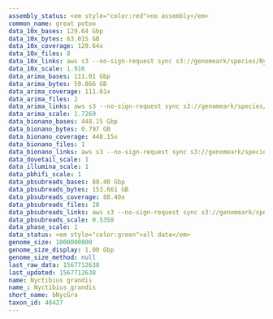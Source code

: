 ```yaml
---
assembly_status: <em style="color:red">no assembly</em>
common_name: great potoo
data_10x_bases: 129.64 Gbp
data_10x_bytes: 63.015 GB
data_10x_coverage: 129.64x
data_10x_files: 8
data_10x_links: aws s3 --no-sign-request sync s3://genomeark/species/Nyctibius_grandis/bNycGra1/genomic_data/10x/ .<br>
data_10x_scale: 1.916
data_arima_bases: 111.01 Gbp
data_arima_bytes: 59.866 GB
data_arima_coverage: 111.01x
data_arima_files: 2
data_arima_links: aws s3 --no-sign-request sync s3://genomeark/species/Nyctibius_grandis/bNycGra1/genomic_data/arima/ .<br>
data_arima_scale: 1.7269
data_bionano_bases: 448.15 Gbp
data_bionano_bytes: 0.797 GB
data_bionano_coverage: 448.15x
data_bionano_files: 1
data_bionano_links: aws s3 --no-sign-request sync s3://genomeark/species/Nyctibius_grandis/bNycGra1/genomic_data/bionano/ .<br>
data_dovetail_scale: 1
data_illumina_scale: 1
data_pbhifi_scale: 1
data_pbsubreads_bases: 88.40 Gbp
data_pbsubreads_bytes: 153.661 GB
data_pbsubreads_coverage: 88.40x
data_pbsubreads_files: 20
data_pbsubreads_links: aws s3 --no-sign-request sync s3://genomeark/species/Nyctibius_grandis/bNycGra1/genomic_data/pacbio/ . --exclude "*ccs.bam*"<br>
data_pbsubreads_scale: 0.5358
data_phase_scale: 1
data_status: <em style="color:green">all data</em>
genome_size: 1000000000
genome_size_display: 1.00 Gbp
genome_size_method: null
last_raw_data: 1567712638
last_updated: 1567712638
name: Nyctibius grandis
name_: Nyctibius_grandis
short_name: bNycGra
taxon_id: 48427
---
```

